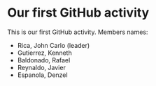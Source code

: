# Our first GitHub activity 
This is our first GitHub 
activity. 
Members names: 
- Rica, John Carlo (leader) 
- Gutierrez, Kenneth 
- Baldonado, Rafael  
- Reynaldo, Javier 
- Espanola, Denzel
